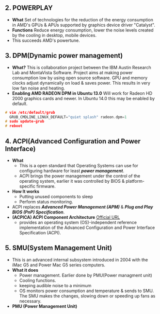 ## 2. POWERPLAY
- **What** Set of technologies for the reduction of the energy consumption in AMD's GPUs & APUs supported by graphics device driver "Catalyst".
- **Functions** Reduce energy consumption, lower the noise levels created by the cooling in desktop, mobile devices.
- This succeeds AMD's powertune.

## 3. DPM(Dynamic power management)
- **What?** This is collaboration project between the IBM Austin Research Lab and MontaVista Software. Project aims at making power consumption low by using open source software.
GPU and memory clocks adjust dynamically on load & saves power. This results in very low fan noise and heating.
- **Enabling AMD RADEON DPM in Ubuntu 13.0** Will work for Radeon HD 2000 graphics cards and newer. In Ubuntu 14.0 this may be enabled by default.
```c++
# vim /etc/default/grub
  GRUB_CMDLINE_LINUX_DEFAULT="quiet splash" radeon.dpm=1
# sudo update-grub
# reboot
```

## 4. ACPI(Advanced Configuration and Power Interface)
- **What** 
  - This is a open standard that Operating Systems can use for configuring hardware for least ***power management***.
  - ACPI brings the power management under the control of the operating system, earlier it was controlled by BIOS & platform-specific firmware.
- **How It works** 
  - Putting unused components to sleep
  - Perform status monitoring.
- ACPI replaces ***Advanced Power Management (APM)*** & ***Plug and Play BIOS (PnP) Specification***. 
- **(ACPICA) ACPI Component Architecture**
[Official URL](https://acpica.org/)
  - provides an operating system (OS)-independent reference implementation of the Advanced Configuration and Power Interface Specification (ACPI).
  
## 5. SMU(System Management Unit)
- This is an advanced internal subsystem introduced in 2004 with the iMac G5 and Power Mac G5 series computers.
- **What it does**
  - Power management. Earlier done by PMU(Power managment unit)
  - Cooling functions.
  - keeping audible noise to a minimum
  - OS monitors power consumption and temperature & sends to SMU. The SMU makes the changes, slowing down or speeding up fans as necessary.
- **PMU (Power Management Unit)**

